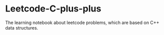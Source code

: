 # Leetcode-C-plus-plus
The learning notebook about leetcode problems, which are based on C++ data structures.
